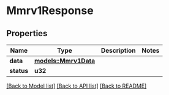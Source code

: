 # Mmrv1Response

## Properties

Name | Type | Description | Notes
------------ | ------------- | ------------- | -------------
**data** | [**models::Mmrv1Data**](MMRV1Data.md) |  | 
**status** | **u32** |  | 

[[Back to Model list]](../README.md#documentation-for-models) [[Back to API list]](../README.md#documentation-for-api-endpoints) [[Back to README]](../README.md)


